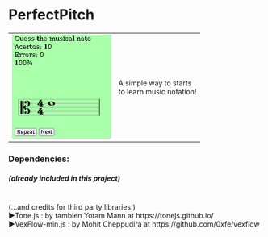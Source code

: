 # PerfectPitch
<table border=0><tr><td><img src=PerfectPitch_showed_in_action.png />
</td><td>A simple way to starts<br> to learn music notation!
</td></tr></table>

<h3>Dependencies: </h3><h5>(already included in this project)</h5><br>
(...and credits for third party libraries.)</br>
►Tone.js : by tambien Yotam Mann at	 https://tonejs.github.io/ </br>
►VexFlow-min.js : by Mohit Cheppudira 	 at	 https://github.com/0xfe/vexflow
